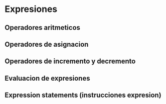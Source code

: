 # Expresiones

## Operadores aritmeticos

## Operadores de asignacion

## Operadores de incremento y decremento

## Evaluacion de expresiones

## Expression statements (instrucciones expresion)
